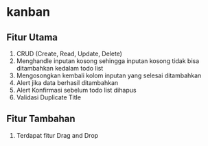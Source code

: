# kanban
## Fitur Utama
1. CRUD (Create, Read, Update, Delete)
2. Menghandle inputan kosong sehingga inputan kosong tidak bisa ditambahkan kedalam todo list
3. Mengosongkan kembali kolom inputan yang selesai ditambahkan
4. Alert jika data berhasil ditambahkan
5. Alert Konfirmasi sebelum todo list dihapus
6. Validasi Duplicate Title

## Fitur Tambahan
1. Terdapat fitur Drag and Drop